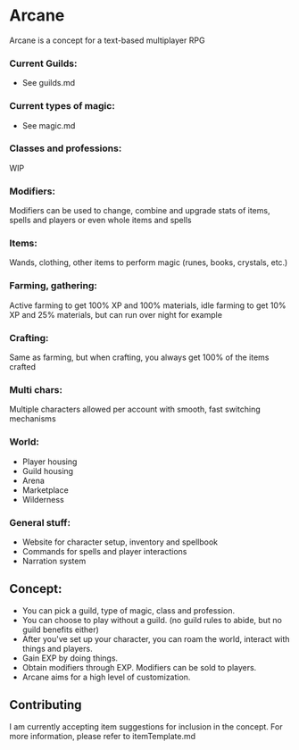 # Arcane

Arcane is a concept for a text-based multiplayer RPG

### Current Guilds:
+ See guilds.md

### Current types of magic: 
+ See magic.md

### Classes and professions:
WIP

### Modifiers:
Modifiers can be used to change, combine and upgrade stats of items, spells and players or even whole items and spells

### Items:
Wands, clothing, other items to perform magic (runes, books, crystals, etc.)

### Farming, gathering:
Active farming to get 100% XP and 100% materials, idle farming to get 10% XP and 25% materials, but can run over night for example

### Crafting:
Same as farming, but when crafting, you always get 100% of the items crafted

### Multi chars:
Multiple characters allowed per account with smooth, fast switching mechanisms

### World:
+ Player housing
+ Guild housing
+ Arena
+ Marketplace
+ Wilderness

### General stuff:
+ Website for character setup, inventory and spellbook
+ Commands for spells and player interactions
+ Narration system

## Concept:
+ You can pick a guild, type of magic, class and profession.
+ You can choose to play without a guild. (no guild rules to abide, but no guild benefits either)
+ After you've set up your character, you can roam the world, interact with things and players.
+ Gain EXP by doing things.
+ Obtain modifiers through EXP. Modifiers can be sold to players.
+ Arcane aims for a high level of customization.

## Contributing
I am currently accepting item suggestions for inclusion in the concept. For more information, please refer to itemTemplate.md
